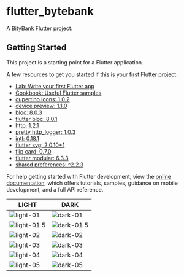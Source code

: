 # flutter_bytebank

A BityBank Flutter project.

## Getting Started

This project is a starting point for a Flutter application.

A few resources to get you started if this is your first Flutter project:

- [Lab: Write your first Flutter app](https://docs.flutter.dev/get-started/codelab)
- [Cookbook: Useful Flutter samples](https://docs.flutter.dev/cookbook)
- [cupertino icons: 1.0.2](https://pub.dev/packages/cupertino_icons)
- [device preview: 1.1.0]()
- [bloc: 8.0.3](https://pub.dev/packages/device_preview)
- [flutter bloc: 8.0.1](https://pub.dev/packages/flutter_bloc)
- [http: 1.2.1](https://pub.dev/packages/http)
- [pretty http_logger: 1.0.3](https://pub.dev/packages/pretty_http_logger)
- [intl: 0.18.1](https://pub.dev/packages/intl)
- [flutter svg: 2.0.10+1](https://pub.dev/packages/flutter_svg)
- [flip card: 0.7.0](https://pub.dev/packages/flip_card)
- [flutter modular: 6.3.3](https://pub.dev/packages/flutter_modular)
- [shared preferences: ^2.2.3](https://pub.dev/packages/shared_preferences)

For help getting started with Flutter development, view the
[online documentation](https://docs.flutter.dev/), which offers tutorials,
samples, guidance on mobile development, and a full API reference.

| LIGHT  | DARK |
| ------------- | ------------- |
| ![light-01](https://github.com/mborges18/flutter_bytebank/assets/6293951/c3b2dab1-e707-42d1-b5a1-4a4ec237f298)   | ![dark-01](https://github.com/mborges18/flutter_bytebank/assets/6293951/db230792-b858-48f2-b47b-6709434c96dd) |
| ![light-01 5](https://github.com/mborges18/flutter_bytebank/assets/6293951/17b2c9a8-88fb-4ae2-b3d0-8211be3c5f32) | ![dark-01 5](https://github.com/mborges18/flutter_bytebank/assets/6293951/ca6bf3e3-ff96-476b-9906-a2c9028ba2e8) |
| ![light-02](https://github.com/mborges18/flutter_bytebank/assets/6293951/4b503f29-14d4-4f59-befb-c4d5e850bca1)   | ![dark-02](https://github.com/mborges18/flutter_bytebank/assets/6293951/53dad721-88f0-4855-b258-4c60658d53c0) |
| ![light-03](https://github.com/mborges18/flutter_bytebank/assets/6293951/88390987-8861-4b29-a339-7aced3445cd2)   | ![dark-03](https://github.com/mborges18/flutter_bytebank/assets/6293951/2dea1cb4-06eb-4d4b-98ab-2d92d5ea77a3) |
| ![light-04](https://github.com/mborges18/flutter_bytebank/assets/6293951/414cd9bb-665a-4553-8199-864acc3668b4)   | ![dark-04](https://github.com/mborges18/flutter_bytebank/assets/6293951/f93a80b0-2d31-4154-ad6d-e2d55f6efefb) |
| ![light-05](https://github.com/mborges18/flutter_bytebank/assets/6293951/e9400c75-ab40-49a0-9c14-4f5a3d8b3b8f)   | ![dark-05](https://github.com/mborges18/flutter_bytebank/assets/6293951/3f6fc7ee-4d28-4c8e-916b-dff3cab8cdc3) |
